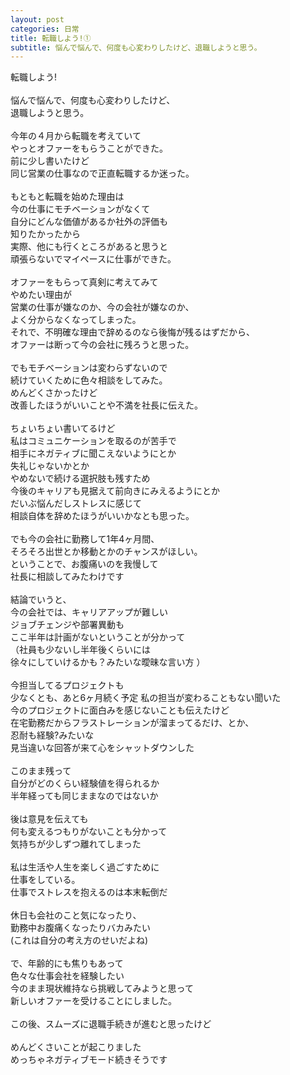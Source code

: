 ```yaml
---
layout: post
categories: 日常
title: 転職しよう!①
subtitle: 悩んで悩んで、何度も心変わりしたけど、退職しようと思う。 
---
```

転職しよう! <br>
 <br>
悩んで悩んで、何度も心変わりしたけど、 <br>
退職しようと思う。 <br>
 <br>
今年の４月から転職を考えていて <br>
やっとオファーをもらうことができた。 <br>
前に少し書いたけど <br>
同じ営業の仕事なので正直転職するか迷った。 <br>
 <br>
もともと転職を始めた理由は <br>
今の仕事にモチベーションがなくて <br>
自分にどんな価値があるか社外の評価も <br>
知りたかったから <br>
実際、他にも行くところがあると思うと <br>
頑張らないでマイペースに仕事ができた。 <br>
 <br>
オファーをもらって真剣に考えてみて <br>
やめたい理由が <br>
営業の仕事が嫌なのか、今の会社が嫌なのか、 <br>
よく分からなくなってしまった。 <br>
それで、不明確な理由で辞めるのなら後悔が残るはずだから、 <br>
オファーは断って今の会社に残ろうと思った。 <br>
 <br>
でもモチベーションは変わらずないので <br>
続けていくために色々相談をしてみた。 <br>
めんどくさかったけど <br>
改善したほうがいいことや不満を社長に伝えた。 <br>
 <br>
 ちょいちょい書いてるけど <br>
私はコミュニケーションを取るのが苦手で <br>
相手にネガティブに聞こえないようにとか <br>
失礼じゃないかとか <br>
やめないで続ける選択肢も残すため <br>
今後のキャリアも見据えて前向きにみえるようにとか <br>
だいぶ悩んだしストレスに感じて <br>
相談自体を辞めたほうがいいかなとも思った。 <br>
 <br>
でも今の会社に勤務して1年4ヶ月間、 <br>
そろそろ出世とか移動とかのチャンスがほしい。 <br>
ということで、お腹痛いのを我慢して <br>
社長に相談してみたわけです <br>
 <br>
結論でいうと、 <br>
今の会社では、キャリアアップが難しい <br>
ジョブチェンジや部署異動も <br>
ここ半年は計画がないということが分かって <br>
（社員も少ないし半年後くらいには <br>
徐々にしていけるかも？みたいな曖昧な言い方 ）<br>
 <br>
今担当してるプロジェクトも<br>
少なくとも、あと6ヶ月続く予定
私の担当が変わることもない聞いた<br>
今のプロジェクトに面白みを感じないことも伝えたけど<br>
在宅勤務だからフラストレーションが溜まってるだけ、とか、<br>
忍耐も経験?みたいな<br>
見当違いな回答が来て心をシャットダウンした<br>
<br>
このまま残って<br>
自分がどのくらい経験値を得られるか<br>
半年経っても同じままなのではないか<br>
<br>
後は意見を伝えても<br>
何も変えるつもりがないことも分かって<br>
気持ちが少しずつ離れてしまった<br>
<br>
私は生活や人生を楽しく過ごすために<br>
仕事をしている。<br>
仕事でストレスを抱えるのは本末転倒だ<br>
<br>
休日も会社のこと気になったり、<br>
勤務中お腹痛くなったりバカみたい<br>
(これは自分の考え方のせいだよね)<br>
<br>
で、年齢的にも焦りもあって<br>
色々な仕事会社を経験したい<br>
今のまま現状維持なら挑戦してみようと思って<br>
新しいオファーを受けることにしました。<br>
<br>
この後、スムーズに退職手続きが進むと思ったけど<br>
<br>
めんどくさいことが起こりました<br>
めっちゃネガティブモード続きそうです
<br>
<br>
<br>
